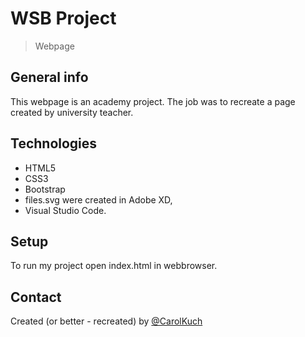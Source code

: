# WSB Project
> Webpage 

## General info
This webpage is an academy project. The job was to recreate a page created by university teacher.

## Technologies
* HTML5
* CSS3
* Bootstrap
* files.svg were created in Adobe XD,
* Visual Studio Code.

## Setup
To run my project open index.html in webbrowser.

## Contact
Created (or better - recreated) by [@CarolKuch](https://github.com/CarolKuch)